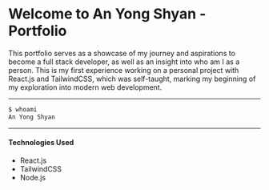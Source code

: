 # Welcome to An Yong Shyan - Portfolio

<p>This portfolio serves as a showcase of my journey and aspirations to become a full stack developer, as well as an insight into who am I as a person. This is my first experience working on a personal project with React.js and TailwindCSS, which was self-taught, marking my beginning of my exploration into modern web development.
</p>

---

```bash
$ whoami
An Yong Shyan
```

---

#### Technologies Used

- React.js
- TailwindCSS
- Node.js
